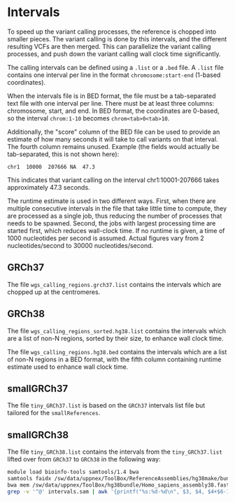 # Intervals

To speed up the variant calling processes, the reference is chopped into smaller pieces.
The variant calling is done by this intervals, and the different resulting VCFs are then merged.
This can parallelize the variant calling processes, and push down the variant calling wall clock time significantly.

The calling intervals can be defined using a `.list` or a `.bed` file.
A `.list` file contains one interval per line in the format `chromosome:start-end` (1-based coordinates).

When the intervals file is in BED format, the file must be a tab-separated text file with one interval per line.
There must be at least three columns: chromosome, start, and end.
In BED format, the coordinates are 0-based, so the interval `chrom:1-10` becomes `chrom<tab>0<tab>10`.

Additionally, the "score" column of the BED file can be used to provide an estimate of how many seconds it will take to call variants on that interval.
The fourth column remains unused.
Example (the fields would actually be tab-separated, this is not shown here):

`chr1  10000  207666 NA  47.3`

This indicates that variant calling on the interval chr1:10001-207666 takes approximately 47.3 seconds.

The runtime estimate is used in two different ways.
First, when there are multiple consecutive intervals in the file that take little time to compute, they are processed as a single job, thus reducing the number of processes that needs to be spawned.
Second, the jobs with largest processing time are started first, which reduces wall-clock time.
If no runtime is given, a time of 1000 nucleotides per second is assumed.
Actual figures vary from 2 nucleotides/second to 30000 nucleotides/second.

## GRCh37

The file `wgs_calling_regions.grch37.list` contains the intervals which are chopped up at the centromeres.

## GRCh38

The file `wgs_calling_regions_sorted.hg38.list` contains the intervals which are a list of non-N regions, sorted by their size, to enhance wall clock time.

The file `wgs_calling_regions.hg38.bed` contains the intervals which are a list of non-N regions in a BED format, with the fifth column containing runtime estimate used to enhance wall clock time.

## smallGRCh37

The file `tiny_GRCh37.list` is based on the `GRCh37` intervals list file but tailored for the `smallReferences`.

## smallGRCh38

The file `tiny_GRCh38.list` contains the intervals from the `tiny_GRCh37.list` lifted over from `GRCh37` to `GRCh38` in the following way:

```bash
module load bioinfo-tools samtools/1.4 bwa
samtools faidx /sw/data/uppnex/ToolBox/ReferenceAssemblies/hg38make/bundle/2.8/b37/human_g1k_v37_decoy.fasta $(< tiny.list) > intervals.fasta
bwa mem /sw/data/uppnex/ToolBox/hg38bundle/Homo_sapiens_assembly38.fasta intervals.fasta > intervals.sam
grep -v '^@' intervals.sam | awk '{printf("%s:%d-%d\n", $3, $4, $4+$6-1)}' > tiny-GRCh38.list
```
